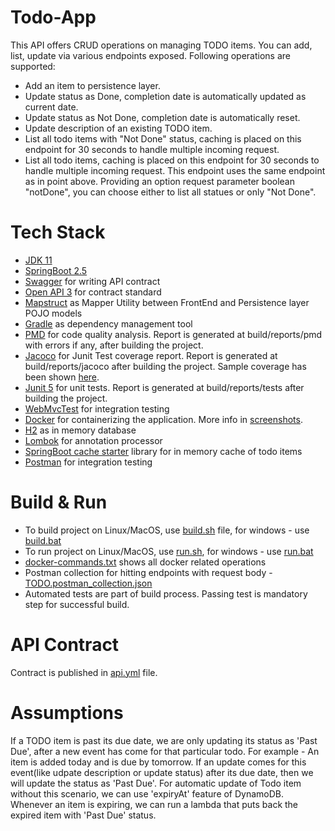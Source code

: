 # Todo-App
   This API offers CRUD operations on managing TODO items. You can add, list, update via various endpoints exposed.
   Following operations are supported:
   - Add an item to persistence layer.
   - Update status as Done, completion date is automatically updated as current date.
   - Update status as Not Done, completion date is automatically reset.
   - Update description of an existing TODO item.  
   - List all todo items with "Not Done" status, caching is placed on this endpoint for 30 seconds to handle multiple incoming request.
   - List all todo items, caching is placed on this endpoint for 30 seconds to handle multiple incoming request. This endpoint uses the same endpoint as in point above. Providing an option request parameter boolean "notDone", you can choose either to list all statues or only "Not Done". 

# Tech Stack
 - [JDK 11](https://openjdk.java.net/projects/jdk/11/)
 - [SpringBoot 2.5](https://spring.io/blog/2021/08/19/spring-boot-2-5-4-available-now)
 - [Swagger](https://editor.swagger.io/) for writing API contract
 - [Open API 3](https://swagger.io/specification/) for contract standard  
 - [Mapstruct](https://mapstruct.org/) as Mapper Utility between FrontEnd and Persistence layer POJO models
 - [Gradle](https://docs.gradle.org/current/userguide/pmd_plugin.html) as dependency management tool
 - [PMD](https://docs.gradle.org/current/userguide/pmd_plugin.html) for code quality analysis. Report is generated at build/reports/pmd with errors if any, after building the project.
 - [Jacoco](https://docs.gradle.org/current/userguide/jacoco_plugin.html) for Junit Test coverage report. Report is generated at build/reports/jacoco after building the project. Sample coverage has been shown [here](./Test-Coverage.PNG).
 - [Junit 5](https://junit.org/junit5) for unit tests. Report is generated at build/reports/tests after building the project.
 - [WebMvcTest](https://docs.spring.io/spring-boot/docs/current/api/org/springframework/boot/test/autoconfigure/web/servlet/WebMvcTest.html) for integration testing   
 - [Docker](https://www.docker.com/) for containerizing the application. More info in [screenshots](./screenshots).
 - [H2](https://www.h2database.com/html/main.html) as in memory database
 - [Lombok](https://projectlombok.org/) for annotation processor
 - [SpringBoot cache starter](https://mvnrepository.com/artifact/org.springframework.boot/spring-boot-starter-cache) library for in memory cache of todo items
 - [Postman](https://www.postman.com/) for integration testing

# Build & Run

 - To build project on Linux/MacOS, use [build.sh](./build.sh) file, for windows - use [build.bat](./build.bat)
 - To run project on Linux/MacOS, use [run.sh](./run.sh), for windows - use [run.bat](./run.bat)
 - [docker-commands.txt](docker-commands.txt) shows all docker related operations
 - Postman collection for hitting endpoints with request body - [TODO.postman_collection.json](TODO.postman_collection.json)
 - Automated tests are part of build process. Passing test is mandatory step for successful build.

# API Contract 

   Contract is published in [api.yml](./api.yml) file.

# Assumptions
  
  If a TODO item is past its due date, we are only updating its status as 'Past Due', after a new event has come for that particular todo. For example - An item is added today and is due by tomorrow. If an update comes for this event(like udpate description or update status) after its due date, then we will update the status as 'Past Due'. For automatic update of Todo item without this scenario, we can use 'expiryAt' feature of DynamoDB. Whenever an item is expiring, we can run a lambda that puts back the expired item with 'Past Due' status. 
